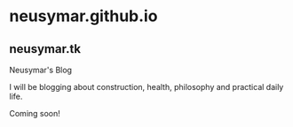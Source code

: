 # neusymar.github.io
## neusymar.tk
Neusymar's Blog

I will be blogging about construction, health, philosophy and practical daily life.

Coming soon!
